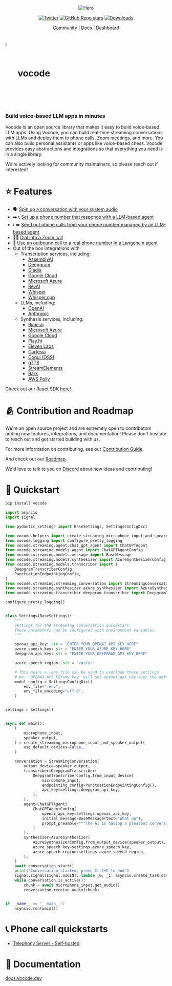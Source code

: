 <div align="center">

![Hero](https://user-images.githubusercontent.com/6234599/228337850-e32bb01d-3701-47ef-a433-3221c9e0e56e.png)

[![Twitter](https://img.shields.io/twitter/url/https/twitter.com/vocodehq.svg?style=social&label=Follow%20%40vocodehq)](https://twitter.com/vocodehq) [![GitHub Repo stars](https://img.shields.io/github/stars/vocodedev/vocode-python?style=social)](https://github.com/vocodedev/vocode-python)
[![Downloads](https://static.pepy.tech/badge/vocode/month)](https://pepy.tech/project/vocode)

[Community](https://discord.gg/NaU4mMgcnC) | [Docs](https://docs.vocode.dev/open-source) | [Dashboard](https://app.vocode.dev)

</div>

# <span><img style='vertical-align:middle; display:inline;' src="https://user-images.githubusercontent.com/6234599/228339858-95a0873a-2d40-4542-963a-6358d19086f5.svg"  width="5%" height="5%">&nbsp; vocode</span>

### **Build voice-based LLM apps in minutes**

Vocode is an open source library that makes it easy to build voice-based LLM apps. Using Vocode, you can build real-time streaming conversations with LLMs and deploy them to phone calls, Zoom meetings, and more. You can also build personal assistants or apps like voice-based chess. Vocode provides easy abstractions and integrations so that everything you need is in a single library.

We're actively looking for community maintainers, so please reach out if interested!

# ⭐️ Features

- 🗣 [Spin up a conversation with your system audio](https://docs.vocode.dev/open-source/python-quickstart)
- ➡️ 📞 [Set up a phone number that responds with a LLM-based agent](https://docs.vocode.dev/open-source/telephony#inbound-calls)
- 📞 ➡️ [Send out phone calls from your phone number managed by an LLM-based agent](https://docs.vocode.dev/telephony/open-source/#outbound-calls)
- 🧑‍💻 [Dial into a Zoom call](https://github.com/vocodedev/vocode-core/blob/53b01dab0b59f71961ee83dbcaf3653a6935c2e3/vocode/streaming/telephony/conversation/zoom_dial_in.py)
- 🤖 [Use an outbound call to a real phone number in a Langchain agent](https://docs.vocode.dev/open-source/langchain-agent)
- Out of the box integrations with:
  - Transcription services, including:
    - [AssemblyAI](https://www.assemblyai.com/)
    - [Deepgram](https://deepgram.com/)
    - [Gladia](https://gladia.io)
    - [Google Cloud](https://cloud.google.com/speech-to-text)
    - [Microsoft Azure](https://azure.microsoft.com/en-us/products/cognitive-services/speech-to-text)
    - [RevAI](https://www.rev.ai/)
    - [Whisper](https://openai.com/blog/introducing-chatgpt-and-whisper-apis)
    - [Whisper.cpp](https://github.com/ggerganov/whisper.cpp)
  - LLMs, including:
    - [OpenAI](https://platform.openai.com/docs/models)
    - [Anthropic](https://www.anthropic.com/)
  - Synthesis services, including:
    - [Rime.ai](https://rime.ai)
    - [Microsoft Azure](https://azure.microsoft.com/en-us/products/cognitive-services/text-to-speech/)
    - [Google Cloud](https://cloud.google.com/text-to-speech)
    - [Play.ht](https://play.ht)
    - [Eleven Labs](https://elevenlabs.io/)
    - [Cartesia](https://cartesia.ai/)
    - [Coqui (OSS)](https://github.com/coqui-ai/TTS)
    - [gTTS](https://gtts.readthedocs.io/)
    - [StreamElements](https://streamelements.com/)
    - [Bark](https://github.com/suno-ai/bark)
    - [AWS Polly](https://aws.amazon.com/polly/)

Check out our React SDK [here](https://github.com/vocodedev/vocode-react-sdk)!

# 🫂 Contribution and Roadmap

We're an open source project and are extremely open to contributors adding new features, integrations, and documentation! Please don't hesitate to reach out and get started building with us.

For more information on contributing, see our [Contribution Guide](https://github.com/vocodedev/vocode-core/blob/main/contributing.md).

And check out our [Roadmap](https://github.com/vocodedev/vocode-core/blob/main/roadmap.md).

We'd love to talk to you on [Discord](https://discord.gg/NaU4mMgcnC) about new ideas and contributing!

# 🚀 Quickstart

```bash
pip install vocode
```

```python
import asyncio
import signal

from pydantic_settings import BaseSettings, SettingsConfigDict

from vocode.helpers import create_streaming_microphone_input_and_speaker_output
from vocode.logging import configure_pretty_logging
from vocode.streaming.agent.chat_gpt_agent import ChatGPTAgent
from vocode.streaming.models.agent import ChatGPTAgentConfig
from vocode.streaming.models.message import BaseMessage
from vocode.streaming.models.synthesizer import AzureSynthesizerConfig
from vocode.streaming.models.transcriber import (
    DeepgramTranscriberConfig,
    PunctuationEndpointingConfig,
)
from vocode.streaming.streaming_conversation import StreamingConversation
from vocode.streaming.synthesizer.azure_synthesizer import AzureSynthesizer
from vocode.streaming.transcriber.deepgram_transcriber import DeepgramTranscriber

configure_pretty_logging()


class Settings(BaseSettings):
    """
    Settings for the streaming conversation quickstart.
    These parameters can be configured with environment variables.
    """

    openai_api_key: str = "ENTER_YOUR_OPENAI_API_KEY_HERE"
    azure_speech_key: str = "ENTER_YOUR_AZURE_KEY_HERE"
    deepgram_api_key: str = "ENTER_YOUR_DEEPGRAM_API_KEY_HERE"

    azure_speech_region: str = "eastus"

    # This means a .env file can be used to overload these settings
    # ex: "OPENAI_API_KEY=my_key" will set openai_api_key over the default above
    model_config = SettingsConfigDict(
        env_file=".env",
        env_file_encoding="utf-8",
    )


settings = Settings()


async def main():
    (
        microphone_input,
        speaker_output,
    ) = create_streaming_microphone_input_and_speaker_output(
        use_default_devices=False,
    )

    conversation = StreamingConversation(
        output_device=speaker_output,
        transcriber=DeepgramTranscriber(
            DeepgramTranscriberConfig.from_input_device(
                microphone_input,
                endpointing_config=PunctuationEndpointingConfig(),
                api_key=settings.deepgram_api_key,
            ),
        ),
        agent=ChatGPTAgent(
            ChatGPTAgentConfig(
                openai_api_key=settings.openai_api_key,
                initial_message=BaseMessage(text="What up"),
                prompt_preamble="""The AI is having a pleasant conversation about life""",
            )
        ),
        synthesizer=AzureSynthesizer(
            AzureSynthesizerConfig.from_output_device(speaker_output),
            azure_speech_key=settings.azure_speech_key,
            azure_speech_region=settings.azure_speech_region,
        ),
    )
    await conversation.start()
    print("Conversation started, press Ctrl+C to end")
    signal.signal(signal.SIGINT, lambda _0, _1: asyncio.create_task(conversation.terminate()))
    while conversation.is_active():
        chunk = await microphone_input.get_audio()
        conversation.receive_audio(chunk)


if __name__ == "__main__":
    asyncio.run(main())
```

# 📞 Phone call quickstarts

- [Telephony Server - Self-hosted](https://docs.vocode.dev/open-source/telephony)

# 🌱 Documentation

[docs.vocode.dev](https://docs.vocode.dev/open-source)
